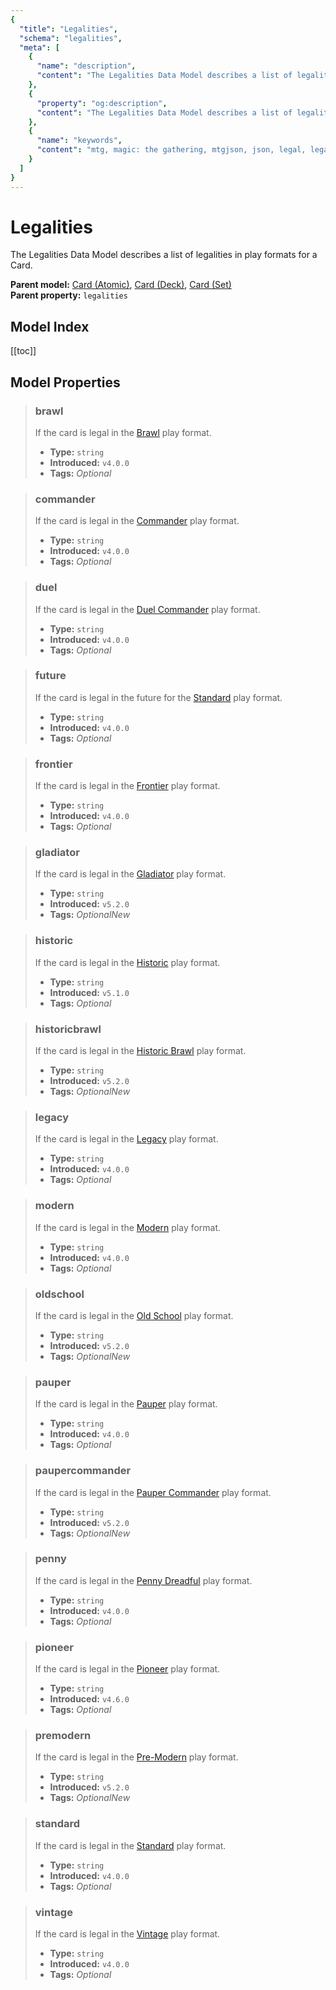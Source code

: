 ```yaml
---
{
  "title": "Legalities",
  "schema": "legalities",
  "meta": [
    {
      "name": "description",
      "content": "The Legalities Data Model describes a list of legalities in play formats for a Card.",
    },
    {
      "property": "og:description",
      "content": "The Legalities Data Model describes a list of legalities in play formats for a Card."
    },
    {
      "name": "keywords",
      "content": "mtg, magic: the gathering, mtgjson, json, legal, legalities",
    }
  ]
}
---
```


# Legalities

The Legalities Data Model describes a list of legalities in play formats for a Card.

**Parent model:** [Card (Atomic)](/data-models/card-atomic/), [Card (Deck)](/data-models/card-deck/), [Card (Set)](/data-models/card-set/)  
**Parent property:** `legalities`

## Model Index

<PropertyToggler/>

[[toc]]

## Model Properties

> ### brawl
> If the card is legal in the [Brawl](https://magic.wizards.com/en/game-info/gameplay/formats/brawl) play format.
>
> - **Type:** `string`
> - **Introduced:** `v4.0.0`
> - **Tags:** <i class="optional">Optional</i>

> ### commander
> If the card is legal in the [Commander](https://magic.wizards.com/en/content/commander-format) play format.
>
> - **Type:** `string`
> - **Introduced:** `v4.0.0`
> - **Tags:** <i class="optional">Optional</i>

> ### duel
> If the card is legal in the [Duel Commander](https://mtg.fandom.com/wiki/Duel_Commander) play format.
>
> - **Type:** `string`
> - **Introduced:** `v4.0.0`
> - **Tags:** <i class="optional">Optional</i>

> ### future
> If the card is legal in the future for the [Standard](https://magic.wizards.com/en/content/standard-formats-magic-gathering) play format.
>
> - **Type:** `string`
> - **Introduced:** `v4.0.0`
> - **Tags:** <i class="optional">Optional</i>

> ### frontier
> If the card is legal in the [Frontier](https://magic.wizards.com/en/articles/archive/feature/frontier-magic-2010-05-24) play format.
>
> - **Type:** `string`
> - **Introduced:** `v4.0.0`
> - **Tags:** <i class="optional">Optional</i>

> ### gladiator
> If the card is legal in the [Gladiator](https://gladiator.blog/about-gladiator/) play format.
>
> - **Type:** `string`
> - **Introduced:** `v5.2.0`
> - **Tags:** <i class="optional">Optional</i><i class="new">New</i>

> ### historic
> If the card is legal in the [Historic](https://mtg.fandom.com/wiki/Historic_(format)) play format.
>
> - **Type:** `string`
> - **Introduced:** `v5.1.0`
> - **Tags:** <i class="optional">Optional</i>

> ### historicbrawl
> If the card is legal in the [Historic Brawl](https://draftsim.com/mtg-arena-historic-brawl/) play format.
>
> - **Type:** `string`
> - **Introduced:** `v5.2.0`
> - **Tags:** <i class="optional">Optional</i><i class="new">New</i>

> ### legacy
> If the card is legal in the [Legacy](https://magic.wizards.com/en/game-info/gameplay/formats/legacy) play format.
>
> - **Type:** `string`
> - **Introduced:** `v4.0.0`
> - **Tags:** <i class="optional">Optional</i>

> ### modern
> If the card is legal in the [Modern](https://magic.wizards.com/en/game-info/gameplay/formats/modern) play format.
>
> - **Type:** `string`
> - **Introduced:** `v4.0.0`
> - **Tags:** <i class="optional">Optional</i>

> ### oldschool
> If the card is legal in the [Old School](https://mtg.fandom.com/wiki/Old_School) play format.
>
> - **Type:** `string`
> - **Introduced:** `v5.2.0`
> - **Tags:** <i class="optional">Optional</i><i class="new">New</i>

> ### pauper
> If the card is legal in the [Pauper](https://magic.wizards.com/en/game-info/gameplay/formats/pauper) play format.
>
> - **Type:** `string`
> - **Introduced:** `v4.0.0`
> - **Tags:** <i class="optional">Optional</i>

> ### paupercommander
> If the card is legal in the [Pauper Commander](https://mtg.fandom.com/wiki/Pauper_Commander) play format.
>
> - **Type:** `string`
> - **Introduced:** `v5.2.0`
> - **Tags:** <i class="optional">Optional</i><i class="new">New</i>

> ### penny
> If the card is legal in the [Penny Dreadful](https://mtg.fandom.com/wiki/Penny_Dreadful) play format.
>
> - **Type:** `string`
> - **Introduced:** `v4.0.0`
> - **Tags:** <i class="optional">Optional</i>

> ### pioneer
> If the card is legal in the [Pioneer](https://magic.wizards.com/en/game-info/gameplay/formats/pioneer) play format.
>
> - **Type:** `string`
> - **Introduced:** `v4.6.0`
> - **Tags:** <i class="optional">Optional</i>

> ### premodern
> If the card is legal in the [Pre-Modern](https://premodernmagic.com/) play format.
>
> - **Type:** `string`
> - **Introduced:** `v5.2.0`
> - **Tags:** <i class="optional">Optional</i><i class="new">New</i>

> ### standard
> If the card is legal in the [Standard](https://magic.wizards.com/en/content/standard-formats-magic-gathering) play format.
>
> - **Type:** `string`
> - **Introduced:** `v4.0.0`
> - **Tags:** <i class="optional">Optional</i>

> ### vintage
> If the card is legal in the [Vintage](https://magic.wizards.com/en/game-info/gameplay/formats/vintage) play format.
>
> - **Type:** `string`
> - **Introduced:** `v4.0.0`
> - **Tags:** <i class="optional">Optional</i>
